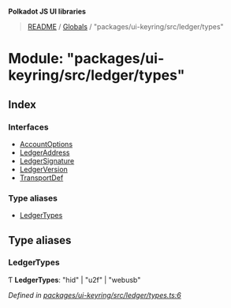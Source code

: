 **Polkadot JS UI libraries**

> [README](../README.md) / [Globals](../globals.md) / "packages/ui-keyring/src/ledger/types"

# Module: "packages/ui-keyring/src/ledger/types"

## Index

### Interfaces

* [AccountOptions](../interfaces/_packages_ui_keyring_src_ledger_types_.accountoptions.md)
* [LedgerAddress](../interfaces/_packages_ui_keyring_src_ledger_types_.ledgeraddress.md)
* [LedgerSignature](../interfaces/_packages_ui_keyring_src_ledger_types_.ledgersignature.md)
* [LedgerVersion](../interfaces/_packages_ui_keyring_src_ledger_types_.ledgerversion.md)
* [TransportDef](../interfaces/_packages_ui_keyring_src_ledger_types_.transportdef.md)

### Type aliases

* [LedgerTypes](_packages_ui_keyring_src_ledger_types_.md#ledgertypes)

## Type aliases

### LedgerTypes

Ƭ  **LedgerTypes**: \"hid\" \| \"u2f\" \| \"webusb\"

*Defined in [packages/ui-keyring/src/ledger/types.ts:6](https://github.com/polkadot-js/ui/blob/678d4dc5/packages/ui-keyring/src/ledger/types.ts#L6)*
